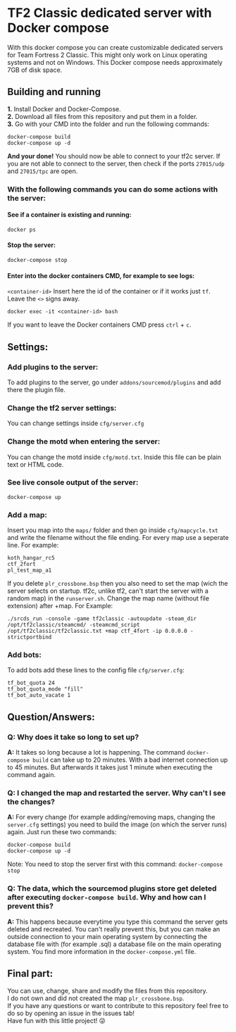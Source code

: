 # TF2 Classic dedicated server with Docker compose
With this docker compose you can create customizable dedicated servers for Team Fortress 2 Classic.
This might only work on Linux operating systems and not on Windows.
This Docker compose needs approximately 7GB of disk space.

## Building and running
**1.** Install Docker and Docker-Compose.<br />
**2.** Download all files from this repository and put them in a folder.<br />
**3.** Go with your CMD into the folder and run the following commands:<br />
```
docker-compose build
docker-compose up -d
```
**And your done!** You should now be able to connect to your tf2c server.
If you are not able to connect to the server, then check if the ports `27015/udp` and `27015/tpc` are open.

### With the following commands you can do some actions with the server:
#### See if a container is existing and running:
```
docker ps
```
#### Stop the server:
```
docker-compose stop
```
#### Enter into the docker containers CMD, for example to see logs:
`<container-id>` Insert here the id of the container or if it works just `tf`. Leave the `<>` signs away.
```
docker exec -it <container-id> bash
```
If you want to leave the Docker containers CMD press `ctrl` + `c`.

## Settings:
### Add plugins to the server:
To add plugins to the server, go under `addons/sourcemod/plugins` and add there the plugin file.

### Change the tf2 server settings:
You can change settings inside `cfg/server.cfg`

### Change the motd when entering the server:
You can change the motd inside `cfg/motd.txt`. Inside this file can be plain text or HTML code.

### See live console output of the server:
```
docker-compose up
```

### Add a map:
Insert you map into the `maps/` folder and then go inside `cfg/mapcycle.txt` and write the filename without the file ending. For every map use a seperate line. For example:
```
koth_hangar_rc5
ctf_2fort
pl_test_map_a1
```
If you delete `plr_crossbone.bsp` then you also need to set the map (wich the server selects on startup. tf2c, unlike tf2, can't start the server with a random map) in the `runserver.sh`. Change the map name (without file extension) after +map. For Example:
```
./srcds_run -console -game tf2classic -autoupdate -steam_dir /opt/tf2classic/steamcmd/ -steamcmd_script /opt/tf2classic/tf2classic.txt +map ctf_4fort -ip 0.0.0.0 -strictportbind
```

### Add bots:
To add bots add these lines to the config file `cfg/server.cfg`:
```
tf_bot_quota 24
tf_bot_quota_mode "fill"
tf_bot_auto_vacate 1
```

## Question/Answers:
### Q: Why does it take so long to set up?
**A:** It takes so long because a lot is happening. The command `docker-compose build` can take up to 20 minutes. With a bad internet connection up to 45 minutes. But afterwards it takes just 1 minute when executing the command again.

### Q: I changed the map and restarted the server. Why can't I see the changes?
**A:** For every change (for example adding/removing maps, changing the `server.cfg` settings) you need to build the image (on which the server runs) again. Just run these two commands:
```
docker-compose build
docker-compose up -d
```
Note: You need to stop the server first with this command: `docker-compose stop`
### Q: The data, which the sourcemod plugins store get deleted after executing `docker-compose build`. Why and how can I prevent this?
**A:** This happens because everytime you type this command the server gets deleted and recreated. You can't really prevent this, but you can make an outside connection to your main operating system by connecting the database file with (for example .sql) a database file on the main operating system. You find more information in the `docker-compose.yml` file.

## Final part:
You can use, change, share and modify the files from this repository.<br />
I do not own and did not created the map `plr_crossbone.bsp`.<br />
If you have any questions or want to contribute to this repository feel free to do so by opening an issue in the issues tab!<br />
Have fun with this little project! 😜
